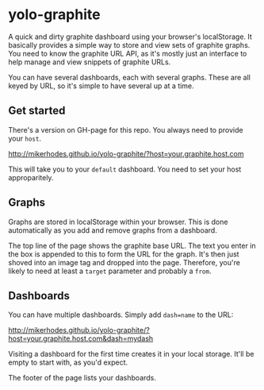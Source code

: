 yolo-graphite
=============

A quick and dirty graphite dashboard using your browser's localStorage. It basically
provides a simple way to store and view sets of graphite graphs. You need to know
the graphite URL API, as it's mostly just an interface to help manage and view snippets
of graphite URLs.

You can have several dashboards, each with several graphs. These are all keyed by URL,
so it's simple to have several up at a time.

## Get started

There's a version on GH-page for this repo. You always need to provide your `host`.

http://mikerhodes.github.io/yolo-graphite/?host=your.graphite.host.com

This will take you to your `default` dashboard. You need to set your host approparitely.

## Graphs

Graphs are stored in localStorage within your browser. This is done automatically
as you add and remove graphs from a dashboard.

The top line of the page shows the graphite base URL. The text you enter in the 
box is appended to this to form the URL for the graph. It's then just shoved into
an image tag and dropped into the page. Therefore, you're likely to need at least
a `target` parameter and probably a `from`.

## Dashboards

You can have multiple dashboards. Simply add `dash=name` to the URL:

http://mikerhodes.github.io/yolo-graphite/?host=your.graphite.host.com&dash=mydash

Visiting a dashboard for the first time creates it in your local storage. It'll be
empty to start with, as you'd expect.

The footer of the page lists your dashboards.

